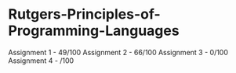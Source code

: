 # Rutgers-Principles-of-Programming-Languages

 Assignment 1 - 49/100
 Assignment 2 - 66/100
 Assignment 3 - 0/100
 Assignment 4 -  /100
